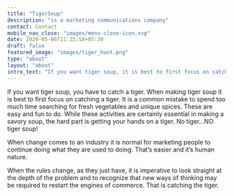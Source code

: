 ```yaml
---
title: "TigerSoup"
description: "is a marketing communications company"
contact: Contact
mobile_nav_close: "images/menu-close-icon.svg"
date: 2020-05-06T11:35:58+05:30
draft: false
featured_image: "images/tiger_hunt.png"
type: "about"
layout: "about"
intro_text: "If you want tiger soup, it is best to first focus on catching the tiger."
---
```


If you want tiger soup, you have to catch a tiger. When making tiger soup it is best to first focus on catching a tiger. It is a common mistake to spend too much time searching for fresh vegetables and unique spices. These are easy and fun to do. While these activities are certainly essential in making a savory soup, the hard part is getting your hands on a tiger. No tiger...NO tiger soup!

When change comes to an industry it is normal for marketing people to continue doing what they are used to doing. That’s easier and it’s human nature.

When the rules change, as they just have, it is imperative to look straight at the depth of the problem and to recognize that new ways of thinking may be required to restart the engines of commerce. That is catching the tiger.
